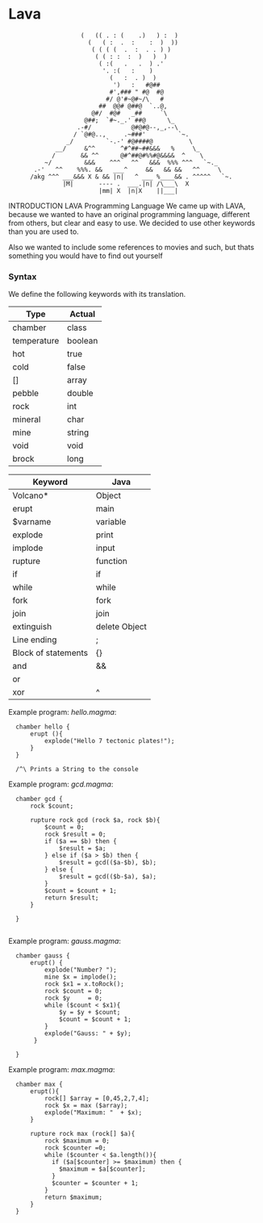 # Lava
                        (   (( . : (    .)   ) :  )
                          (   ( :  .  :    :  )  ))
                           ( ( ( (  .  :  . . ) )
                            ( ( : :  :  )   )  )
                             ( :(   .   .  ) .'
                              '. :(   :    )
                                (   :  . )  )
                                 ')   :   #@##
                                #',### " #@  #@
                               #/ @'#~@#~/\   #
                             ##  @@# @##@  `..@,
                           @#/  #@#   _##     `\
                         @##;  `#~._.' ##@      \_
                       .-#/           @#@#@--,_,--\
                      / `@#@..,     .~###'         `~.
                    _/         `-.-' #@####@          \
                 __/     &^^       ^#^##~##&&&   %     \_
                /       && ^^      @#^##@#%%#@&&&&  ^    \
              ~/         &&&    ^^^   ^^   &&&  %%% ^^^   `~._
           .-'   ^^    %%%. &&   ___^     &&   && &&   ^^     \
          /akg ^^^ ___&&& X & && |n|   ^ ___ %____&& . ^^^^^   `~.
                   |M|       ---- .  ___.|n| /\___\  X
                             |mm| X  |n|X    ||___|             





INTRODUCTION
LAVA Programming Language
We came up with LAVA, because we wanted to have an original programming language,
different from others, but clear and easy to use. We decided to use other keywords than you are used to.

Also we wanted to include some references to movies and such, but thats something you would have to find out yourself


### Syntax
We define the following keywords with its translation.

Type            | Actual
----            | ----
chamber         |  class
temperature     | boolean
hot             | true
cold            | false
[]              | array
pebble          | double
rock            | int
mineral         | char
mine            | string
void            | void
brock           | long


Keyword             | Java
---------           | --------
Volcano*             | Object
erupt               | main
$varname            | variable
explode             | print
implode             | input
rupture             | function
if                  | if
while               | while
fork                | fork
join                | join
extinguish          | delete Object
Line ending         | ;
Block of statements | {}
and                 | &&
or                  | ||
xor                 | ^

Example program: *hello.magma*:
```
  chamber hello {
      erupt (){
          explode("Hello 7 tectonic plates!");
      }
  }
  
  /^\ Prints a String to the console
```

Example program: *gcd.magma*:
```
  chamber gcd {
      rock $count;
  
      rupture rock gcd (rock $a, rock $b){
          $count = 0;
          rock $result = 0;
          if ($a == $b) then {
              $result = $a;
          } else if ($a > $b) then {
              $result = gcd(($a-$b), $b);
          } else {
              $result = gcd(($b-$a), $a);
          }
          $count = $count + 1;
          return $result;
      }
  
  }
  

```

Example program: *gauss.magma*:
```
  chamber gauss {
      erupt() {
          explode("Number? ");
          mine $x = implode();
          rock $x1 = x.toRock();
          rock $count = 0;
          rock $y     = 0;
          while ($count < $x1){
              $y = $y + $count;
              $count = $count + 1;
          }
          explode("Gauss: " + $y);
       }
  
  }

```

Example program: *max.magma*:
```
  chamber max {
      erupt(){
          rock[] $array = [0,45,2,7,4];
          rock $x = max ($array);
          explode("Maximum: "  + $x);
      }
  
      rupture rock max (rock[] $a){
          rock $maximum = 0;
          rock $counter =0;
          while ($counter < $a.length()){
            if ($a[$counter] >= $maximum) then {
              $maximum = $a[$counter];
            }
            $counter = $counter + 1;
          }
          return $maximum;
      }
  }

```
